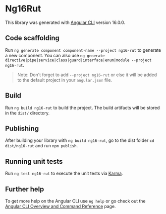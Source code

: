 # Ng16Rut

This library was generated with [Angular CLI](https://github.com/angular/angular-cli) version 16.0.0.

## Code scaffolding

Run `ng generate component component-name --project ng16-rut` to generate a new component. You can also use `ng generate directive|pipe|service|class|guard|interface|enum|module --project ng16-rut`.
> Note: Don't forget to add `--project ng16-rut` or else it will be added to the default project in your `angular.json` file. 

## Build

Run `ng build ng16-rut` to build the project. The build artifacts will be stored in the `dist/` directory.

## Publishing

After building your library with `ng build ng16-rut`, go to the dist folder `cd dist/ng16-rut` and run `npm publish`.

## Running unit tests

Run `ng test ng16-rut` to execute the unit tests via [Karma](https://karma-runner.github.io).

## Further help

To get more help on the Angular CLI use `ng help` or go check out the [Angular CLI Overview and Command Reference](https://angular.io/cli) page.
